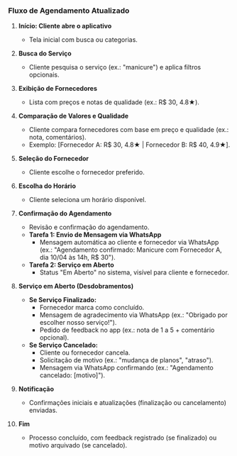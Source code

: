 ### Fluxo de Agendamento Atualizado

1. **Início: Cliente abre o aplicativo**  
   - Tela inicial com busca ou categorias.

2. **Busca do Serviço**  
   - Cliente pesquisa o serviço (ex.: "manicure") e aplica filtros opcionais.

3. **Exibição de Fornecedores**  
   - Lista com preços e notas de qualidade (ex.: R$ 30, 4.8★).

4. **Comparação de Valores e Qualidade**  
   - Cliente compara fornecedores com base em preço e qualidade (ex.: nota, comentários).  
   - Exemplo: [Fornecedor A: R$ 30, 4.8★ | Fornecedor B: R$ 40, 4.9★].

5. **Seleção do Fornecedor**  
   - Cliente escolhe o fornecedor preferido.

6. **Escolha do Horário**  
   - Cliente seleciona um horário disponível.

7. **Confirmação do Agendamento**  
   - Revisão e confirmação do agendamento.  
   - **Tarefa 1: Envio de Mensagem via WhatsApp**  
     - Mensagem automática ao cliente e fornecedor via WhatsApp (ex.: "Agendamento confirmado: Manicure com Fornecedor A, dia 10/04 às 14h, R$ 30").  
   - **Tarefa 2: Serviço em Aberto**  
     - Status "Em Aberto" no sistema, visível para cliente e fornecedor.

8. **Serviço em Aberto (Desdobramentos)**  
   - **Se Serviço Finalizado:**  
     - Fornecedor marca como concluído.  
     - Mensagem de agradecimento via WhatsApp (ex.: "Obrigado por escolher nosso serviço!").  
     - Pedido de feedback no app (ex.: nota de 1 a 5 + comentário opcional).  
   - **Se Serviço Cancelado:**  
     - Cliente ou fornecedor cancela.  
     - Solicitação de motivo (ex.: "mudança de planos", "atraso").  
     - Mensagem via WhatsApp confirmando (ex.: "Agendamento cancelado: [motivo]").  

9. **Notificação**  
   - Confirmações iniciais e atualizações (finalização ou cancelamento) enviadas.

10. **Fim**  
    - Processo concluído, com feedback registrado (se finalizado) ou motivo arquivado (se cancelado).